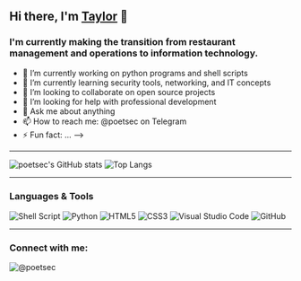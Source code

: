 ## Hi there, I'm [Taylor][linkedin] 👋

### I'm currently making the transition from restaurant management and operations to information technology.

- 🔭 I’m currently working on python programs and shell scripts
- 🌱 I’m currently learning security tools, networking, and IT concepts
- 👯 I’m looking to collaborate on open source projects
- 🤔 I’m looking for help with professional development
- 💬 Ask me about anything
- 📫 How to reach me: @poetsec on Telegram
- ⚡ Fun fact: ...
-->



---

<img align="center" alt="poetsec's GitHub stats" src="https://github-readme-stats.vercel.app/api?username=poetsec&show_icons=true&theme=tokyonight&count_private=true" />
<img align="center" alt="Top Langs" src="https://github-readme-stats.vercel.app/api/top-langs/?username=poetsec&theme=tokyonight" />

---
### Languages & Tools
<img alt="Shell Script" src="https://img.shields.io/badge/shell_script-%23121011.svg?style=for-the-badge&logo=gnu-bash&logoColor=white"/> <img alt="Python" src="https://img.shields.io/badge/python-%2314354C.svg?style=for-the-badge&logo=python&logoColor=white"/> <img alt="HTML5" src="https://img.shields.io/badge/html5-%23E34F26.svg?style=for-the-badge&logo=html5&logoColor=white"/> <img alt="CSS3" src="https://img.shields.io/badge/css3-%231572B6.svg?style=for-the-badge&logo=css3&logoColor=white"/> <img alt="Visual Studio Code" src="https://img.shields.io/badge/VisualStudioCode-0078d7.svg?style=for-the-badge&logo=visual-studio-code&logoColor=white"/> <img alt="GitHub" src="https://img.shields.io/badge/github-%23121011.svg?style=for-the-badge&logo=github&logoColor=white"/>


---
### Connect with me:
<img alt="@poetsec" src="https://img.shields.io/badge/Telegram-2CA5E0?style=for-the-badge&logo=telegram&logoColor=white" />

[linkedin]: https://www.linkedin.com/in/taylor-shakespear/ 

